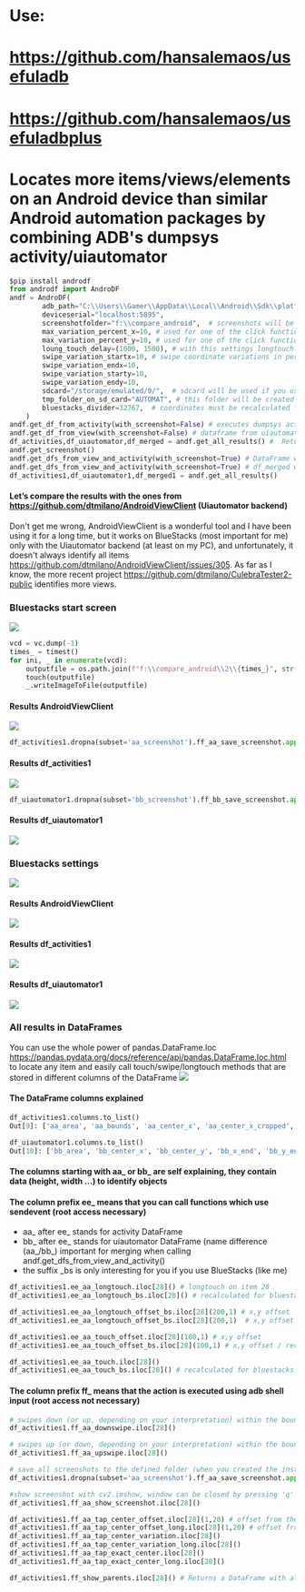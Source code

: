 # Use:
# https://github.com/hansalemaos/usefuladb
# https://github.com/hansalemaos/usefuladbplus

# Locates more items/views/elements on an Android device than similar Android automation packages by combining ADB's dumpsys activity/uiautomator  


```python
$pip install androdf
from androdf import AndroDF
andf = AndroDF(
        adb_path="C:\\Users\\Gamer\\AppData\\Local\\Android\\Sdk\\platform-tools\\adb.exe",
        deviceserial="localhost:5895",
        screenshotfolder="f:\\compare_android",  # screenshots will be saved here 
        max_variation_percent_x=10, # used for one of the click functions, to not click exactly in the center - more information below
        max_variation_percent_y=10, # used for one of the click functions, to not click exactly in the center
        loung_touch_delay=(1000, 1500), # with this settings longtouch will take somewhere between 1 and 1,5 seconds
        swipe_variation_startx=10, # swipe coordinate variations in percent 
        swipe_variation_endx=10,
        swipe_variation_starty=10,
        swipe_variation_endy=10,
        sdcard="/storage/emulated/0/",  # sdcard will be used if you use the sendevent methods, don’t pass a symlink - more information below
        tmp_folder_on_sd_card="AUTOMAT", # this folder will be created in the sdcard folder for using sendevent actions
        bluestacks_divider=32767,  # coordinates must be recalculated for BlueStacks https://stackoverflow.com/a/73733261/15096247 when using sendevent
    )
andf.get_df_from_activity(with_screenshot=False) # executes dumpsys activity top -c and converts the relative coordinates to absolute coordinates
andf.get_df_from_view(with_screenshot=False) # dataframe from uiautomator xml dump, extracts all results
df_activities,df_uiautomator,df_merged = andf.get_all_results() #  Returns copies of the 3 DataFrames containing the results # df_merged will be empty 
andf.get_screenshot() 
andf.get_dfs_from_view_and_activity(with_screenshot=True) # DataFrame will contain screenshots 
andf.get_dfs_from_view_and_activity(with_screenshot=True) # df_merged will contain all data from both DataFrames
df_activities1,df_uiautomator1,df_merged1 = andf.get_all_results() 

```



#### Let’s compare the results with the ones from https://github.com/dtmilano/AndroidViewClient (Uiautomator backend)
Don't get me wrong, AndroidViewClient is a wonderful tool and I have been using it for a long time, but it works on BlueStacks (most important for me) only with the Uiautomator backend (at least on my PC), and unfortunately, it doesn't always identify all items https://github.com/dtmilano/AndroidViewClient/issues/305. As far as I know, the more recent project https://github.com/dtmilano/CulebraTester2-public identifies more views.


### Bluestacks start screen
<img src="https://github.com/hansalemaos/screenshots/raw/main/df_screen01.png"/>

```python    
vcd = vc.dump(-1)
times_ = timest()
for ini, _ in enumerate(vcd):
    outputfile = os.path.join(f"f:\\compare_android\\2\\{times_}", str(ini) + '.png')
    touch(outputfile)
    _.writeImageToFile(outputfile)
```        

#### Results AndroidViewClient
<img src="https://github.com/hansalemaos/screenshots/raw/main/vc01.png"/>

```python    
df_activities1.dropna(subset='aa_screenshot').ff_aa_save_screenshot.apply(lambda x:x())
```        

#### Results df_activities1
<img src="https://github.com/hansalemaos/screenshots/raw/main/df_act01.png"/>

```python    
df_uiautomator1.dropna(subset='bb_screenshot').ff_bb_save_screenshot.apply(lambda x: x())
```        

#### Results df_uiautomator1
<img src="https://github.com/hansalemaos/screenshots/raw/main/df_act02.png"/>




### Bluestacks settings
<img src="https://github.com/hansalemaos/screenshots/raw/main/df_screen02.png"/>

#### Results AndroidViewClient
<img src="https://github.com/hansalemaos/screenshots/raw/main/vc01_0.png"/>

#### Results df_activities1
<img src="https://github.com/hansalemaos/screenshots/raw/main/df_act01_0.png"/>

#### Results df_uiautomator1
<img src="https://github.com/hansalemaos/screenshots/raw/main/df_act02_0.png"/>


### All results in DataFrames 
You can use the whole power of pandas.DataFrame.loc https://pandas.pydata.org/docs/reference/api/pandas.DataFrame.loc.html  to locate any item and easily call touch/swipe/longtouch methods that are stored in different columns of the DataFrame
<img src="https://github.com/hansalemaos/screenshots/raw/main/dfresults.png"/>

#### The DataFrame columns explained


```python    
df_activities1.columns.to_list()
Out[9]: ['aa_area', 'aa_bounds', 'aa_center_x', 'aa_center_x_cropped', 'aa_center_y', 'aa_center_y_cropped', 'aa_class_name', 'aa_clickable', 'aa_complete_dump', 'aa_context_clickable', 'aa_cropped_x_end', 'aa_cropped_x_start', 'aa_cropped_y_end', 'aa_cropped_y_start', 'aa_depth', 'aa_drawn', 'aa_enabled', 'aa_focusable', 'aa_has_screenshot', 'aa_hashcode_hex', 'aa_hashcode_int', 'aa_height', 'aa_height_cropped', 'aa_id_information', 'aa_is_child', 'aa_long_clickable', 'aa_mID_hex', 'aa_mID_int', 'aa_old_index', 'aa_pflag_activated', 'aa_pflag_dirty_mask', 'aa_pflag_focused', 'aa_pflag_hovered', 'aa_pflag_invalidated', 'aa_pflag_is_root_namespace', 'aa_pflag_prepressed', 'aa_pflag_selected', 'aa_pure_id', 'aa_screenshot', 'aa_scrollbars_horizontal', 'aa_scrollbars_vertical', 'aa_shapely', 'aa_valid_square', 'aa_visibility', 'aa_width', 'aa_width_cropped', 'aa_x_end', 'aa_x_end_relative', 'aa_x_start', 'aa_x_start_relative', 'aa_y_end', 'aa_y_end_relative', 'aa_y_start', 'aa_y_start_relative', 'ee_aa_longtouch', 'ee_aa_longtouch_bs', 'ee_aa_longtouch_offset', 'ee_aa_longtouch_offset_bs', 'ee_aa_touch', 'ee_aa_touch_bs', 'ee_aa_touch_offset', 'ee_aa_touch_offset_bs', 'ff_aa_downswipe', 'ff_aa_save_screenshot', 'ff_aa_show_screenshot', 'ff_aa_tap_center_offset', 'ff_aa_tap_center_offset_long', 'ff_aa_tap_center_variation', 'ff_aa_tap_center_variation_long', 'ff_aa_tap_exact_center', 'ff_aa_tap_exact_center_long', 'ff_aa_upswipe', 'ff_show_parents', 'parent_000', 'parent_001', 'parent_002', 'parent_003', 'parent_004', 'parent_005', 'parent_006', 'parent_007', 'parent_008', 'parent_009', 'parent_010', 'parent_011']

df_uiautomator1.columns.to_list()
Out[10]: ['bb_area', 'bb_center_x', 'bb_center_y', 'bb_x_end', 'bb_y_end', 'bb_height', 'bb_x_start', 'bb_y_start', 'bb_width', 'bb_bounds', 'bb_checkable', 'bb_checked', 'bb_class', 'bb_clickable', 'bb_content_desc', 'bb_enabled', 'bb_focusable', 'bb_focused', 'bb_index', 'bb_keys_hierarchy', 'bb_long_clickable', 'bb_package', 'bb_password', 'bb_resource_id', 'bb_scrollable', 'bb_selected', 'bb_text', 'bb_pure_id', 'bb_screenshot', 'bb_old_index', 'bb_valid_square', 'bb_shapely', 'bb_cropped_x_start', 'bb_cropped_y_start', 'bb_cropped_x_end', 'bb_cropped_y_end', 'bb_width_cropped', 'bb_height_cropped', 'bb_center_x_cropped', 'bb_center_y_cropped', 'ff_bb_show_screenshot', 'ff_bb_save_screenshot', 'ff_bb_tap_center_offset', 'ff_bb_tap_exact_center', 'ff_bb_tap_center_variation', 'ff_bb_tap_center_offset_long', 'ff_bb_tap_exact_center_long', 'ff_bb_tap_center_variation_long', 'ff_bb_upswipe', 'ff_bb_downswipe', 'ee_bb_longtouch_offset', 'ee_bb_longtouch_offset_bs', 'ee_bb_touch_offset', 'ee_bb_touch_offset_bs', 'ee_bb_longtouch_bs', 'ee_bb_touch_bs', 'ee_bb_touch', 'ee_bb_longtouch']

```

#### The columns starting with aa_ or bb_ are self explaining, they contain data (height, width ...) to identify objects 


#### The column prefix ee_ means that you can call functions which use sendevent (root access necessary)
- aa_ after ee_ stands for activity DataFrame 
- bb_ after ee_ stands for uiautomator DataFrame (name difference (aa_/bb_) important for merging  when calling andf.get_dfs_from_view_and_activity()  
- the suffix _bs is only interesting for you if you use BlueStacks (like me)

```python    
df_activities1.ee_aa_longtouch.iloc[28]() # longtouch on item 28
df_activities1.ee_aa_longtouch_bs.iloc[28]() # recalculated for bluestacks, won’t work against a “regular” Android Device https://stackoverflow.com/a/73733261/15096247 
```

```python    
df_activities1.ee_aa_longtouch_offset_bs.iloc[28](200,1) # x,y offset 
df_activities1.ee_aa_longtouch_offset_bs.iloc[28](200,1)  # x,y offset / recalculated for bluestacks 
```

```python    
df_activities1.ee_aa_touch_offset.iloc[28](100,1) # x,y offset 
df_activities1.ee_aa_touch_offset_bs.iloc[28](100,1) # x,y offset / recalculated for bluestacks 
```

```python    
df_activities1.ee_aa_touch.iloc[28]()
df_activities1.ee_aa_touch_bs.iloc[28]() # recalculated for bluestacks 
```


#### The column prefix ff_ means that the action is executed using adb shell input (root access not necessary)

```python    
# swipes down (or up, depending on your interpretation) within the bounds of the item
df_activities1.ff_aa_downswipe.iloc[28]()
```

```python    
# swipes up (or down, depending on your interpretation) within the bounds of the item
df_activities1.ff_aa_upswipe.iloc[28]()
```
```python    
# save all screenshots to the defined folder (when you created the instance), subfolder with timestamp as name will be created for each new DataFrame
df_activities1.dropna(subset='aa_screenshot').ff_aa_save_screenshot.apply(lambda x:x())
```

```python    
#show screenshot with cv2.imshow, window can be closed by pressing 'q'
df_activities1.ff_aa_show_screenshot.iloc[28]()
```

```python    
df_activities1.ff_aa_tap_center_offset.iloc[28](1,20) # offset from the center of the found item - touch
df_activities1.ff_aa_tap_center_offset_long.iloc[28](1,20) # offset from the center of the found item - longtouch
df_activities1.ff_aa_tap_center_variation.iloc[28]()
df_activities1.ff_aa_tap_center_variation_long.iloc[28]()
df_activities1.ff_aa_tap_exact_center.iloc[28]()
df_activities1.ff_aa_tap_exact_center_long.iloc[28]()
```
```python  
df_activities1.ff_show_parents.iloc[28]() # Returns a DataFrame with all parent items 

```


